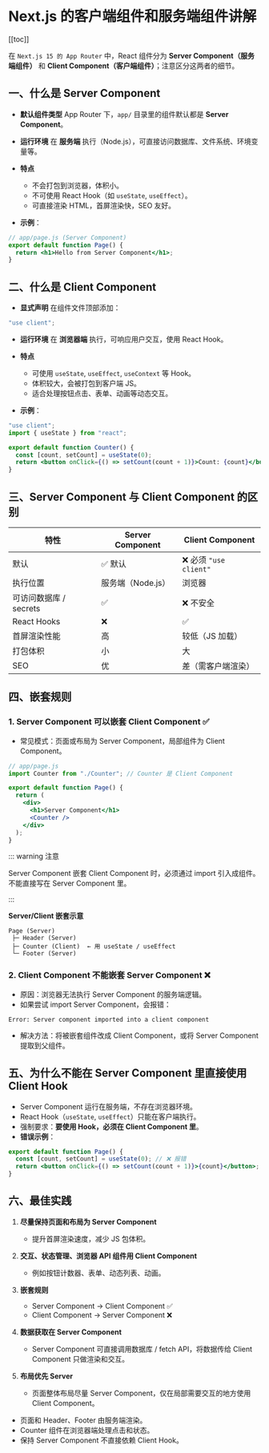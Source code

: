 # Next.js 的客户端组件和服务端组件讲解

[[toc]]

在 `Next.js 15 的 App Router` 中，React 组件分为 **Server Component（服务端组件）** 和 **Client Component（客户端组件）**；注意区分这两者的细节。

## 一、什么是 Server Component

- **默认组件类型** App Router 下，`app/` 目录里的组件默认都是 **Server Component**。

- **运行环境** 在 **服务端** 执行（Node.js），可直接访问数据库、文件系统、环境变量等。

- **特点**

  - 不会打包到浏览器，体积小。
  - 不可使用 React Hook（如 `useState`, `useEffect`）。
  - 可直接渲染 HTML，首屏渲染快，SEO 友好。

- **示例**：

```jsx
// app/page.js (Server Component)
export default function Page() {
  return <h1>Hello from Server Component</h1>;
}
```

## 二、什么是 Client Component

- **显式声明** 在组件文件顶部添加：

```jsx
"use client";
```

- **运行环境** 在 **浏览器端** 执行，可响应用户交互，使用 React Hook。

- **特点**

  - 可使用 `useState`, `useEffect`, `useContext` 等 Hook。
  - 体积较大，会被打包到客户端 JS。
  - 适合处理按钮点击、表单、动画等动态交互。

- **示例**：

```jsx
"use client";
import { useState } from "react";

export default function Counter() {
  const [count, setCount] = useState(0);
  return <button onClick={() => setCount(count + 1)}>Count: {count}</button>;
}
```

## 三、Server Component 与 Client Component 的区别

| 特性                   | Server Component  | Client Component       |
| ---------------------- | ----------------- | ---------------------- |
| 默认                   | ✅ 默认           | ❌ 必须 `"use client"` |
| 执行位置               | 服务端（Node.js） | 浏览器                 |
| 可访问数据库 / secrets | ✅                | ❌ 不安全              |
| React Hooks            | ❌                | ✅                     |
| 首屏渲染性能           | 高                | 较低（JS 加载）        |
| 打包体积               | 小                | 大                     |
| SEO                    | 优                | 差（需客户端渲染）     |

## 四、嵌套规则

### 1. Server Component 可以嵌套 Client Component ✅

- 常见模式：页面或布局为 Server Component，局部组件为 Client Component。

```jsx
// app/page.js
import Counter from "./Counter"; // Counter 是 Client Component

export default function Page() {
  return (
    <div>
      <h1>Server Component</h1>
      <Counter />
    </div>
  );
}
```

::: warning 注意

Server Component 嵌套 Client Component 时，必须通过 import 引入成组件。不能直接写在 Server Component 里。

:::

**Server/Client 嵌套示意**

```
Page (Server)
 ├─ Header (Server)
 ├─ Counter (Client)  ← 用 useState / useEffect
 └─ Footer (Server)
```

### 2. Client Component 不能嵌套 Server Component ❌

- 原因：浏览器无法执行 Server Component 的服务端逻辑。
- 如果尝试 import Server Component，会报错：

```
Error: Server component imported into a client component
```

- 解决方法：将被嵌套组件改成 Client Component，或将 Server Component 提取到父组件。

## 五、为什么不能在 Server Component 里直接使用 Client Hook

- Server Component 运行在服务端，不存在浏览器环境。
- React Hook（`useState`, `useEffect`）只能在客户端执行。
- 强制要求：**要使用 Hook，必须在 Client Component 里**。
- **错误示例**：

```jsx
export default function Page() {
  const [count, setCount] = useState(0); // ❌ 报错
  return <button onClick={() => setCount(count + 1)}>{count}</button>;
}
```

## 六、最佳实践

1. **尽量保持页面和布局为 Server Component**

   - 提升首屏渲染速度，减少 JS 包体积。

2. **交互、状态管理、浏览器 API 组件用 Client Component**

   - 例如按钮计数器、表单、动态列表、动画。

3. **嵌套规则**

   - Server Component → Client Component ✅
   - Client Component → Server Component ❌

4. **数据获取在 Server Component**

   - Server Component 可直接调用数据库 / fetch API，将数据传给 Client Component 只做渲染和交互。

5. **布局优先 Server**

   - 页面整体布局尽量 Server Component，仅在局部需要交互的地方使用 Client Component。

- 页面和 Header、Footer 由服务端渲染。
- Counter 组件在浏览器端处理点击和状态。
- 保持 Server Component 不直接依赖 Client Hook。
